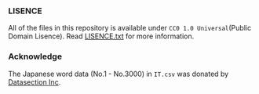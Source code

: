 ### LISENCE

All of the files in this repository is available under `CC0 1.0 Universal`(Public Domain Lisence).
Read [LISENCE.txt](https://raw.githubusercontent.com/j-materials/Japanese-word-rankings/master/LISENCE.txt) for more information.

### Acknowledge

The Japanese word data (No.1 - No.3000) in `IT.csv` was donated by [Datasection Inc](http://www.datasection.co.jp/). 
